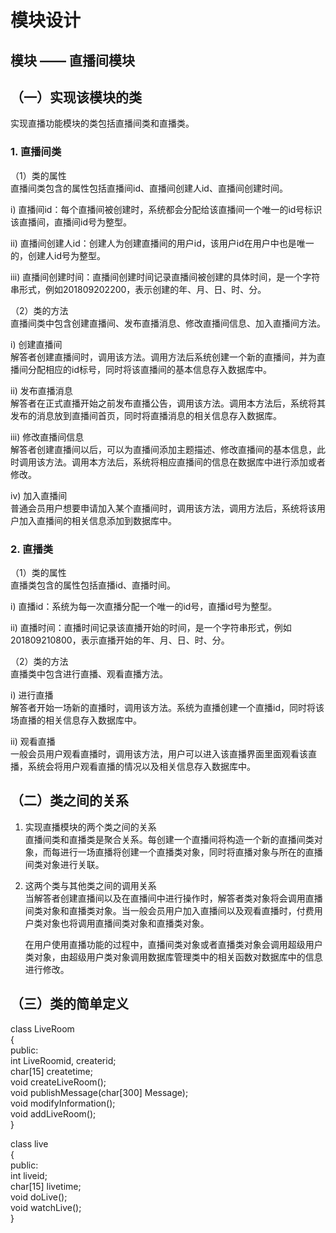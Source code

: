 # 模块设计  

## 模块 —— 直播间模块  

## （一）实现该模块的类  
  实现直播功能模块的类包括直播间类和直播类。  
  
### 1. 直播间类  
（1）类的属性  
  直播间类包含的属性包括直播间id、直播间创建人id、直播间创建时间。  
      
  i) 直播间id：每个直播间被创建时，系统都会分配给该直播间一个唯一的id号标识该直播间，直播间id号为整型。 
      
  ii) 直播间创建人id：创建人为创建直播间的用户id，该用户id在用户中也是唯一的，创建人id号为整型。  
      
  iii) 直播间创建时间：直播间创建时间记录直播间被创建的具体时间，是一个字符串形式，例如201809202200，表示创建的年、月、日、时、分。  
       
（2）类的方法  
    直播间类中包含创建直播间、发布直播消息、修改直播间信息、加入直播间方法。  
      
  i) 创建直播间  
    解答者创建直播间时，调用该方法。调用方法后系统创建一个新的直播间，并为直播间分配相应的id标号，同时将该直播间的基本信息存入数据库中。   
      
  ii) 发布直播消息    
    解答者在正式直播开始之前发布直播公告，调用该方法。调用本方法后，系统将其发布的消息放到直播间首页，同时将直播消息的相关信息存入数据库。  
      
  iii) 修改直播间信息    
    解答者创建直播间以后，可以为直播间添加主题描述、修改直播间的基本信息，此时调用该方法。调用本方法后，系统将相应直播间的信息在数据库中进行添加或者修改。  
      
  iv) 加入直播间  
    普通会员用户想要申请加入某个直播间时，调用该方法，调用方法后，系统将该用户加入直播间的相关信息添加到数据库中。  
    
### 2. 直播类  
（1）类的属性  
  直播类包含的属性包括直播id、直播时间。  
      
  i) 直播id：系统为每一次直播分配一个唯一的id号，直播id号为整型。  
      
  ii) 直播时间：直播时间记录该直播开始的时间，是一个字符串形式，例如201809210800，表示直播开始的年、月、日、时、分。  
      
（2）类的方法  
    直播类中包含进行直播、观看直播方法。  
      
  i) 进行直播  
    解答者开始一场新的直播时，调用该方法。系统为直播创建一个直播id，同时将该场直播的相关信息存入数据库中。  
      
  ii) 观看直播  
    一般会员用户观看直播时，调用该方法，用户可以进入该直播界面里面观看该直播，系统会将用户观看直播的情况以及相关信息存入数据库中。  

## （二）类之间的关系  
1. 实现直播模块的两个类之间的关系  
    直播间类和直播类是聚合关系。每创建一个直播间将构造一个新的直播间类对象，而每进行一场直播将创建一个直播类对象，同时将直播对象与所在的直播间类对象进行关联。  
      
2. 这两个类与其他类之间的调用关系  
    当解答者创建直播间以及在直播间中进行操作时，解答者类对象将会调用直播间类对象和直播类对象。当一般会员用户加入直播间以及观看直播时，付费用户类对象也将调用直播间类对象和直播类对象。  
    
    在用户使用直播功能的过程中，直播间类对象或者直播类对象会调用超级用户类对象，由超级用户类对象调用数据库管理类中的相关函数对数据库中的信息进行修改。  
    
## （三）类的简单定义
class LiveRoom  
{  
    public:  
        int LiveRoomid, createrid;  
        char[15] createtime;  
        void createLiveRoom();  
        void publishMessage(char[300] Message);  
        void modifyInformation();  
        void addLiveRoom();  
}
  
class live  
{  
    public:  
        int liveid;  
        char[15] livetime;  
        void doLive();  
        void watchLive();  
}  

